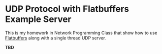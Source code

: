 UDP Protocol with Flatbuffers Example Server
===========================================

This is my homework in Network Programming Class that show how to use [Flatbuffers](https://google.github.io/flatbuffers) 
along with a single thread UDP server.

**TBD**

